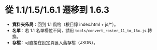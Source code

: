 # 從 1.1/1.5/1.6.1 遷移到 1.6.3
- **資料夾佈局**：回到 1.1 風格（根目錄 index.html + js/*）。
- **名單**：若 1.1 名單欄位不同，請用 `tools/convert_roster_11_to_16x.js` 轉換。
- **存檔**：可直接在設定頁匯入舊存檔（JSON）。
